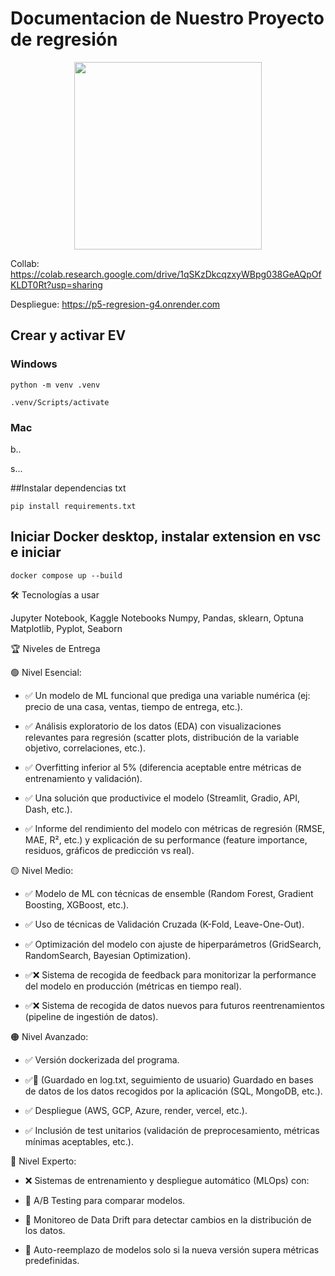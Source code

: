 # Documentacion de Nuestro Proyecto de regresión

<center>
<img src="https://github.com/user-attachments/assets/fc7e8638-a11c-493d-b3cf-a9845c3d02c6" width="300">
</center>

Collab:
https://colab.research.google.com/drive/1qSKzDkcqzxyWBpg038GeAQpOfKLDT0Rt?usp=sharing

Despliegue:
https://p5-regresion-g4.onrender.com

## Crear y activar EV 
### Windows
```
python -m venv .venv

.venv/Scripts/activate
```


### Mac
b..

s...

##Instalar dependencias txt

```
pip install requirements.txt
```


## Iniciar Docker desktop, instalar extension en vsc e iniciar
```
docker compose up --build
```


🛠️ Tecnologías a usar

Jupyter Notebook, Kaggle Notebooks
Numpy, Pandas, sklearn, Optuna
Matplotlib, Pyplot, Seaborn

🏆 Niveles de Entrega

🟢 Nivel Esencial:

  - ✅ Un modelo de ML funcional que prediga una variable numérica (ej: precio de una casa, ventas, tiempo de entrega, etc.).
  
  - ✅ Análisis exploratorio de los datos (EDA) con visualizaciones relevantes para regresión (scatter plots, distribución de la variable objetivo, correlaciones, etc.).
  
  - ✅ Overfitting inferior al 5% (diferencia aceptable entre métricas de entrenamiento y validación).
  
  - ✅ Una solución que productivice el modelo (Streamlit, Gradio, API, Dash, etc.).
  
  - ✅ Informe del rendimiento del modelo con métricas de regresión (RMSE, MAE, R², etc.) y explicación de su performance (feature importance, residuos, gráficos de predicción vs real).


🟡 Nivel Medio:

- ✅ Modelo de ML con técnicas de ensemble (Random Forest, Gradient Boosting, XGBoost, etc.).

- ✅ Uso de técnicas de Validación Cruzada (K-Fold, Leave-One-Out).

- ✅ Optimización del modelo con ajuste de hiperparámetros (GridSearch, RandomSearch, Bayesian Optimization).

- ✅❌ Sistema de recogida de feedback para monitorizar la performance del modelo en producción (métricas en tiempo real).

- ✅❌ Sistema de recogida de datos nuevos para futuros reentrenamientos (pipeline de ingestión de datos).


🟠 Nivel Avanzado:

- ✅ Versión dockerizada del programa.

- ✅🔸 (Guardado en log.txt, seguimiento de usuario) Guardado en bases de datos de los datos recogidos por la aplicación (SQL, MongoDB, etc.).

- ✅ Despliegue (AWS, GCP, Azure, render, vercel, etc.).

- ✅ Inclusión de test unitarios (validación de preprocesamiento, métricas mínimas aceptables, etc.).


🔴 Nivel Experto:

- ❌ Sistemas de entrenamiento y despliegue automático (MLOps) con:

- 🔹 A/B Testing para comparar modelos.

- 🔹 Monitoreo de Data Drift para detectar cambios en la distribución de los datos.

- 🔹 Auto-reemplazo de modelos solo si la nueva versión supera métricas predefinidas.




